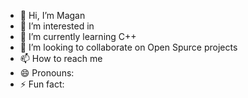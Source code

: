 - 👋 Hi, I’m Magan
- 👀 I’m interested in 
- 🌱 I’m currently learning C++
- 💞️ I’m looking to collaborate on Open Spurce projects
- 📫 How to reach me
- 😄 Pronouns:
- ⚡ Fun fact:
